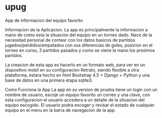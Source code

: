 # upug
App de informacion del equipo favorito

Informacion de la Aplicacion.
La app es principalmente la  informacion a mano de como esta la situacion del equipo en un torneo dado.
Nace de la necesidad personal de contasr con los datos basicos de partidos jugados/perdidos/empatados con sus diferencias de goles, posicion en el torneo en curso, 3 partidos pasados y como se viene la mano los proximos partidos.

La creacion de esta app es hacerlo en un formato web, para ver en un dispositivo mobil en su configuracion Retrato, siendo flexible a otra plataforma, estara hecho en html Bootstrap 4.5 + Django + Python y una base de datos en una primera etapa sqlite3.

Como Funciona la App
La app en su version de prueba tiene un login con un nombre de usuario, escoje un equipo favorito un correo y una clave, con esta configuracion el usuario accedera a un detalle de la situacion del equipo escogido.
El usuario podra escoger y revisar el estado de cualquier equipo en el menu en la barra de navegacion de la app.